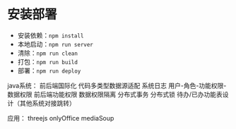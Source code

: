 # 安装部署
- 安装依赖：`npm install`
- 本地启动：`npm run server`
- 清除：`npm run clean`
- 打包：`npm run build`
- 部署：`npm run deploy`

java系统：
前后端国际化
代码多类型数据源适配
系统日志
用户-角色-功能权限-数据权限
前后端功能权限
数据权限隔离
分布式事务
分布式锁
待办/已办功能表设计（其他系统对接跳转）

应用：
threejs
onlyOffice
mediaSoup